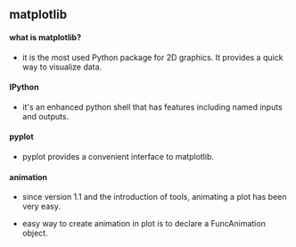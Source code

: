 ## matplotlib

#### what is matplotlib?

- it is the most used Python package for 2D graphics. It provides a quick way to visualize data.

#### IPython

- it's an enhanced python shell that has features including named inputs and outputs.

#### pyplot

- pyplot provides a convenient interface to matplotlib.

#### animation

- since version 1.1 and the introduction of tools, animating a plot has been very easy.

- easy way to create animation in plot is to declare a FuncAnimation object.